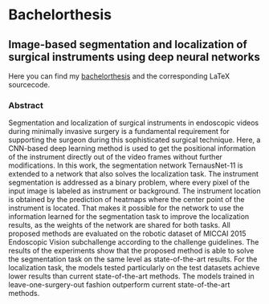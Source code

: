 # Bachelorthesis
## Image-based segmentation and localization of surgical instruments using deep neural networks
Here you can find my [bachelorthesis](https://github.com/Amyy/bachelor_thesis/blob/main/thesis.pdf) and the corresponding LaTeX sourcecode.

### Abstract
Segmentation and localization of surgical instruments in endoscopic videos during minimally
invasive surgery is a fundamental requirement for supporting the surgeon during this
sophisticated surgical technique. Here, a CNN-based deep learning method is used to get
the positional information of the instrument directly out of the video frames without further
modifications. In this work, the segmentation network TernausNet-11 is extended to a
network that also solves the localization task. The instrument segmentation is addressed
as a binary problem, where every pixel of the input image is labeled as instrument or
background. The instrument location is obtained by the prediction of heatmaps where the
center point of the instrument is located. That makes it possible for the network to use
the information learned for the segmentation task to improve the localization results, as
the weights of the network are shared for both tasks. All proposed methods are evaluated
on the robotic dataset of MICCAI 2015 Endoscopic Vision subchallenge according to the
challenge guidelines. The results of the experiments show that the proposed method is
able to solve the segmentation task on the same level as state-of-the-art results. For the
localization task, the models tested particularly on the test datasets achieve lower results
than current state-of-the-art methods. The models trained in leave-one-surgery-out fashion
outperform current state-of-the-art methods.

